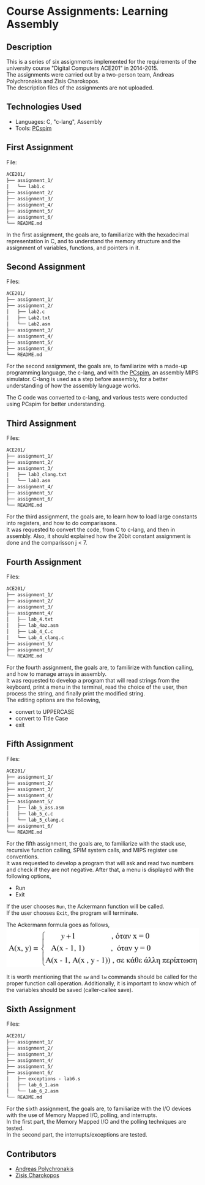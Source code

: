 # Course Assignments: Learning Assembly

## Description

This is a series of six assignments implemented for the requirements of the university course "Digital Computers ACE201" in 2014-2015.  
The assignments were carried out by a two-person team, Andreas Polychronakis and Zisis Charokopos.  
The description files of the assignments are not uploaded.

## Technologies Used

- Languages: C, "c-lang", Assembly
- Tools: [PCspim](https://spimsimulator.sourceforge.net/)

## First Assignment

File:

```text
ACE201/
├── assignment_1/
│   └── lab1.c
├── assignment_2/
├── assignment_3/
├── assignment_4/
├── assignment_5/
├── assignment_6/
└── README.md
```

In the first assignment, the goals are, to familiarize with the hexadecimal representation in C, and to understand the memory structure and the assignment of variables, functions, and pointers in it.

## Second Assignment

Files:

```text
ACE201/
├── assignment_1/
├── assignment_2/
│   ├── lab2.c
│   ├── Lab2.txt
│   └── Lab2.asm
├── assignment_3/
├── assignment_4/
├── assignment_5/
├── assignment_6/
└── README.md
```

For the second assignment, the goals are, to familiarize with a made-up programming language, the c-lang, and with the [PCspim](https://spimsimulator.sourceforge.net/), an assembly MIPS simulator. C-lang is used as a step before assembly, for a better understanding of how the assembly language works.

The C code was converted to c-lang, and various tests were conducted using PCspim for better understanding.

## Third Assignment

Files:

```text
ACE201/
├── assignment_1/
├── assignment_2/
├── assignment_3/
│   ├── lab3_clang.txt
│   └── lab3.asm
├── assignment_4/
├── assignment_5/
├── assignment_6/
└── README.md
```

For the third assignment, the goals are, to learn how to load large constants into registers, and how to do comparissons.  
It was requested to convert the code, from C to c-lang, and then in assembly. Also, it should explained how the 20bit constant assignment is done and the comparisson j < 7.

## Fourth Assignment

Files:

```text
ACE201/
├── assignment_1/
├── assignment_2/
├── assignment_3/
├── assignment_4/
│   ├── lab_4.txt
│   ├── lab_4az.asm
│   ├── Lab_4_C.c
│   └── Lab_4_clang.c
├── assignment_5/
├── assignment_6/
└── README.md
```

For the fourth assignment, the goals are, to familirize with function calling, and how to manage arrays in assembly.  
It was requested to develop a program that will read strings from the keyboard, print a menu in the terminal, read the choice of the user, then process the string, and finally print the modified string.  
The editing options are the following,

- convert to UPPERCASE
- convert to Title Case
- exit

## Fifth Assignment

Files:

```text
ACE201/
├── assignment_1/
├── assignment_2/
├── assignment_3/
├── assignment_4/
├── assignment_5/
│   ├── lab_5_ass.asm
│   ├── lab_5_c.c
│   └── lab_5_clang.c
├── assignment_6/
└── README.md
```

For the fifth assignment, the goals are, to familiarize with the stack use, recursive function calling, SPIM system calls, and MIPS register use conventions.  
It was requested to develop a program that will ask and read two numbers and check if they are not negative. After that, a menu is displayed with the following options,

- Run
- Exit

If the user chooses `Run`, the Ackermann function will be called.  
If the user chooses `Exit`, the program will terminate.

The Ackermann formula goes as follows,
![Ackermann formula!](assignment_5/Ackermann_formula.png "Ackermann formula")

It is worth mentioning that the `sw` and `lw` commands should be called for the proper function call operation. Additionally, it is important to know which of the variables should be saved (caller-callee save).

## Sixth Assignment

Files:

```text
ACE201/
├── assignment_1/
├── assignment_2/
├── assignment_3/
├── assignment_4/
├── assignment_5/
├── assignment_6/
│   ├── exceptions - lab6.s
│   ├── lab_6_1.asm
│   └── lab_6_2.asm
└── README.md
```

For the sixth assignment, the goals are, to familiarize with the I/O devices with the use of Memory Mapped I/O, polling, and interrupts.  
In the first part, the Memory Mapped I/O and the polling techniques are tested.  
In the second part, the interrupts/exceptions are tested.

## Contributors

- [Andreas Polychronakis](https://github.com/your-username)
- [Zisis Charokopos](https://github.com/zisxar)
